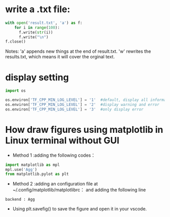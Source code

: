 # write a .txt file:

```python
with open('result.txt', 'a') as f:
    for i in range(100):
      f.write(str(i))
      f.write("\n")
f.close()
```

Notes: 'a' appends new things at the end of result.txt. 'w' rewrites the results.txt, which means it will cover the orginal text. 

# display setting
```python
import os

os.environ['TF_CPP_MIN_LOG_LEVEL'] = '1'  #default, display all information
os.environ['TF_CPP_MIN_LOG_LEVEL'] = '2'  #display warning and error
os.environ['TF_CPP_MIN_LOG_LEVEL'] = '3'  #only display error
```

# How draw figures using matplotlib in Linux terminal without GUI
- Method 1 :adding the following codes：
```python
import matplotlib as mpl
mpl.use('Agg')
from matplotlib.pylot as plt
```
- Method 2 :adding an configuration file at ~/.config/matplotlib/matplotlibrc：
and adding the following line
```
backend : Agg
```
- Using plt.savefig() to save the figure and open it in your vscode.
